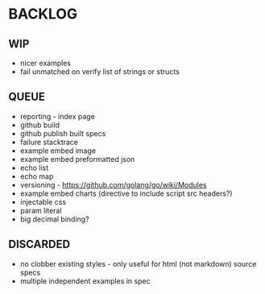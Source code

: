 # BACKLOG

## WIP
* nicer examples
* fail unmatched on verify list of strings or structs

## QUEUE
* reporting - index page
* github build
* github publish built specs
* failure stacktrace
* example embed image
* example embed preformatted json
* echo list
* echo map
* versioning - https://github.com/golang/go/wiki/Modules
* example embed charts (directive to include script src headers?)
* injectable css
* param literal
* big decimal binding?

## DISCARDED
* no clobber existing styles - only useful for html (not markdown) source specs
* multiple independent examples in spec
